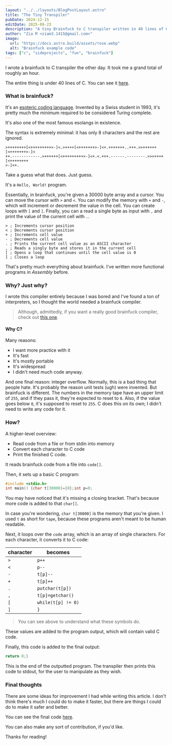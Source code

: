 ```yaml
---
layout: "../../layouts/BlogPostLayout.astro"
title: "The Tiny Transpiler"
pubDate: 2024-12-15
editDate: 2025-09-23
description: "A tiny Brainfuck to C transpiler written in 40 lines of C."
author: "Zia M <ziam3.1415@gmail.com>"
image:
  url: "https://docs.astro.build/assets/rose.webp"
  alt: "Brainfuck example code"
tags: ["c", "sideprojects", "fun", "brainfuck"]
---
```


I wrote a brainfuck to C transpiler the other day. It took me a grand total of
roughly an hour.

The entire thing is under 40 lines of C. You can see it
[here](https://codeberg.org/Kaamkiya/bfc/src/branch/main/bfc.c).

### What is brainfuck?

It's an [esoteric coding language](https://esolang.org). Invented by a Swiss
student in 1993, it's pretty much the minimum required to be considered Turing
complete.

It's also one of the most famous esolangs in existence.

The syntax is extremely minimal: it has only 8 characters and the rest are
ignored.

```bf
>++++++++[<+++++++++>-]<.>++++[<+++++++>-]<+.+++++++..+++.>>++++++[<+++++++>-]<
++.------------.>++++++[<+++++++++>-]<+.<.+++.------.--------.>>>++++[<++++++++
>-]<+.
```

Take a guess what that does. Just guess.

It's a `Hello, World!` program.

Essentially, in brainfuck, you're given a 30000 byte array and a cursor. You
can move the cursor with `>` and `<`. You can modify the memory with `+` and
`-`, which will increment or decrement the value in the cell. You can create
loops with `[` and `]`. Finally, you can a read a single byte as input with
`,` and print the value of the current cell with `.`.

```bf
> ; Increments cursor position
< ; Decrements cursor position
+ ; Increments cell value
- ; Decrements cell value
. ; Prints the current cell value as an ASCII character
, ; Reads a singly byte and stores it in the current cell
[ ; Opens a loop that continues until the cell value is 0
] ; Closes a loop
```

That's pretty much everything about brainfuck.
I've written more functional programs in _Assembly_ before.

### Why? Just why?

I wrote this compiler entirely because I was bored and I've found a ton of
interpreters, so I thought the world needed a brainfuck compiler.

> Although, admittedly, if you want a really good brainfuck compiler, check out
> [this one](https://github.com/Wilfred/bfc).

#### Why C?

Many reasons:

- I want more practice with it
- It's fast
- It's mostly portable
- It's widespread
- I didn't need much code anyway.

And one final reason: integer overflow. Normally, this is a bad thing that
people hate. It's probably the reason unit tests (ugh) were invented. But
brainfuck is different. The numbers in the memory tape have an upper limit of
`255`, and if they pass it, they're expected to reset to `0`. Also, if the
value goes below `0`, it's supposed to reset to `255`. C does this on its own;
I didn't need to write any code for it.

### How?

A higher-level overview:

- Read code from a file or from stdin into memory
- Convert each character to C code
- Print the finished C code.

It reads brainfuck code from a file into `code[]`.

Then, it sets up a basic C program:

```c
#include <stdio.h>
int main() {char t[30000]={0};int p=0;
```

You may have noticed that it's missing a closing bracket. That's because more
code is added to that `char[]`.

In case you're wondering, `char t[30000]` is the memory that you're given. I
used `t` as short for `tape`, because these programs aren't meant to be human
readable.

Next, it loops over the `code` array, which is an array of single characters.
For each character, it converts it to C code:

| character | becomes            |
| --------- | ------------------ |
| `>`       | `p++`              |
| `<`       | `p--`              |
| `-`       | `t[p]--`           |
| `+`       | `t[p]++`           |
| `.`       | `putchar(t[p])`    |
| `,`       | `t[p]=getchar()`   |
| `[`       | `while(t[p] != 0)` |
| `]`       | `}`                |

> You can see above to understand what these symbols do.

These values are added to the program output, which will contain valid C code.

Finally, this code is added to the final output:

```c
return 0;}
```

This is the end of the outputted program. The transpiler then prints this code
to stdout, for the user to manipulate as they wish.

### Final thoughts

There are some ideas for improvement I had while writing this article. I don't
think there's much I could do to make it faster, but there are things I could
do to make it safer and better.

You can see the final code
[here](https://codeberg.org/Kaamkiya/bfc/src/branch/main/bfc.c).

You can also make any sort of contribution, if you'd like.

Thanks for reading!
